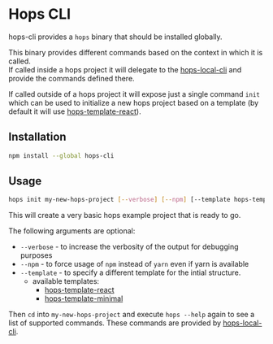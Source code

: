 
# Hops CLI

hops-cli provides a `hops` binary that should be installed globally.

This binary provides different commands based on the context in which it is called.  
If called inside a hops project it will delegate to the [hops-local-cli](https://github.com/xing/hops/tree/master/packages/local-cli) and provide the commands defined there.

If called outside of a hops project it will expose just a single command `init` which can be used to initialize a new hops project based on a template (by default it will use [hops-template-react](https://github.com/xing/hops/tree/master/packages/template-react)).


## Installation

```bash
npm install --global hops-cli
```

## Usage

```bash
hops init my-new-hops-project [--verbose] [--npm] [--template hops-template-*]
```
This will create a very basic hops example project that is ready to go.

The following arguments are optional:
* `--verbose` - to increase the verbosity of the output for debugging purposes
* `--npm` - to force usage of `npm` instead of `yarn` even if yarn is available
* `--template` - to specify a different template for the intial structure.
  * available templates:
    * [hops-template-react](https://github.com/xing/hops/tree/master/packages/template-react)
    * [hops-template-minimal](https://github.com/xing/hops/tree/master/packages/template-minimal)

Then `cd` into `my-new-hops-project` and execute `hops --help` again to see a list of supported commands. These commands are provided by [hops-local-cli](https://github.com/xing/hops/tree/master/packages/local-cli).
